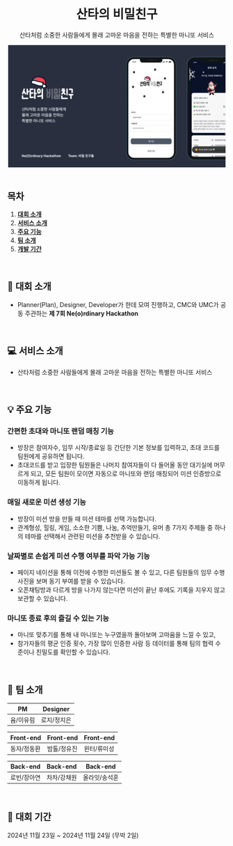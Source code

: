 <div align="center">
  <h1>산타의 비밀친구</h1>
  <p>산타처럼 소중한 사람들에게 몰래 고마운 마음을 전하는 특별한 마니또 서비스</p>
  <img src="readme-asset/service-main.png" width='500' alt="메인 이미지" />
</div>

<br />

## 목차

1. [**대회 소개**](#1)
2. [**서비스 소개**](#2)
3. [**주요 기능**](#3)
4. [**팀 소개**](#4)
5. [**개발 기간**](#5)

<br />

<div id="1"></div>

## 🔎 대회 소개
- Planner(Plan), Designer, Developer가 한데 모여 진행하고, CMC와 UMC가 공동 주관하는 <strong>제 7회 Ne(o)rdinary Hackathon</strong>

<br />

<div id="2"></div>

## 💻 서비스 소개

- 산타처럼 소중한 사람들에게 몰래 고마운 마음을 전하는 특별한 마니또 서비스


<br />

<div id="3"></div>

## 💡 주요 기능

### 간편한 초대와 마니또 랜덤 매칭 기능

- 방장은 참여자수, 임무 시작/종료일 등 간단한 기본 정보를 입력하고, 초대 코드를 팀원에게 공유하면 됩니다.
- 초대코드를 받고 입장한 팀원들은  나머지 참여자들이 다 들어올 동안 대기실에 머무르게 되고, 모든 팀원이 모이면 자동으로 마니또와 랜덤 매칭되어 미션 인증방으로 이동하게 됩니다.

### 매일 새로운 미션 생성 기능
- 방장이 미션 방을 만들 때 미션 테마를 선택 가능합니다.
- 관계형성, 힐링, 게임, 소소한 기쁨, 나눔, 추억만들기, 유머 총 7가지 주제들 중 하나의 테마를 선택해서 관련된 미션을 추천받을 수 있습니다. 

### 날짜별로 손쉽게 미션 수행 여부를 파악 가능 기능
- 페이지 네이션을 통해 이전에 수행한 미션들도 볼 수 있고, 다른 팀원들의 임무 수행 사진을 보며 동기 부여를 받을 수 있습니다.
- 오픈채팅방과 다르게 방을 나가지 않는다면 미션이 끝난 후에도 기록을 지우지 않고 보관할 수 있습니다.

### 마니또 종료 후의 즐길 수 있는 기능
- 마니또 맞추기를 통해 내 마니또는 누구였을까 돌아보며 고마움을 느낄 수 있고,
- 참가자들의 평균 인증 횟수, 가장 많이 인증한 사람 등 데이터를 통해 팀의 협력 수준이나 친밀도를 확인할 수 있습니다.

<br />

<div id="4"></div>

## 💪 팀 소개

| PM | Designer |
|---------|---------|
| 윰/이유림  | 로지/정지은   | 

| Front-end | Front-end | Front-end | 
|---------|---------|---------|
| 동자/정동환   | 밤톨/정유진   | 윈터/류미성   | 

| Back-end | Back-end | Back-end | 
|---------|---------|---------|
| 로빈/장아연 | 차차/강채원   | 올라잇/송석훈   | 

<br />

<div id="5"></div>

## 📅 대회 기간

2024년 11월 23일 ~ 2024년 11월 24일 (무박 2일)
